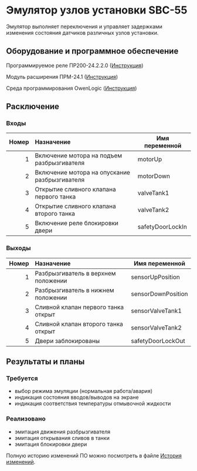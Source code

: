 # Эмулятор узлов установки SBC-55

Эмулятор выполняет переключения и управляет задержками изменения состояния датчиков различных узлов установки.

## Оборудование и программное обеспечение

Программируемое реле ПР200-24.2.2.0 ([Инструкция](/EmulatorSBC/EqManuals/re_pr200_1-ru-38699-1.69.pdf))

Модуль расширения ПРМ-24.1 ([Инструкция](/EmulatorSBC/EqManuals/re_prm-h.1_1-ru-51644-1.13.pdf))

Среда программирования OwenLogic ([Инструкция](/EmulatorSBC/EqManuals/rp_owen_logic_2.4.pdf))

## Расключение

### Входы

| Номер | Назначение                                    | Имя переменной   |
|------:|:----------------------------------------------|------------------|
|     1 | Включение мотора на подъем разбрызгивателя    | motorUp          |
|     2 | Включение мотора на опускание разбрызгивателя | motorDown        |
|     3 | Открытие сливного клапана первого танка       | valveTank1       |
|     4 | Открытие сливного клапана второго танка       | valveTank2       |
|     5 | Включение реле блокировки двери               | safetyDoorLockIn |

### Выходы

| Номер | Назначение                          | Имя переменной     |
|------:|:------------------------------------|--------------------|
|     1 | Разбрызгиватель в верхнем положении | sensorUpPosition   |
|     2 | Разбрызгиватель в нижнем положении  | sensorDownPosition |
|     3 | Сливной клапан первого танка открыт | sensorValveTank1   |
|     4 | Сливной клапан второго танка открыт | sensorValveTank2   |
|     5 | Двери заблокированы                 | safetyDoorLockOut  |


## Результаты и планы

### Требуется
- выбор режима эмуляции (нормальная работа/авария)
- индикация состояния вводов/выводов на экране
- индикация соответствия температуры отмывочной жидкости

### Реализовано
- эмитация движения разбрызгивателя
- эмитация открывания сливов в танки
- эмитация блокировки двери

Полную историю изменений ПО можно посмотреть в файле [История изменений](/EmulatorSBC/change_history.md).
